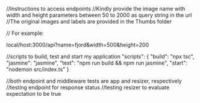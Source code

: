 //Instructions to access endpoints
//Kindly provide the image name with width and height parameters between 50 to 2000 as query string in the url
//The original images and labels are provided in the Thumbs folder

// For example:

local/host:3000/api?name=fjord&width=500&height=200


//scripts to build, test and start my application
"scripts": {
    "build": "npx tsc",
    "jasmine": "jasmine",
    "test": "npm run build && npm run jasmine",
    "start": "nodemon src/index.ts"
  }

  //both endpoint and middleware tests are app and resizer, respectively
  //testing endpoint for response status
  //testing resizer to evaluate expectation to be true

